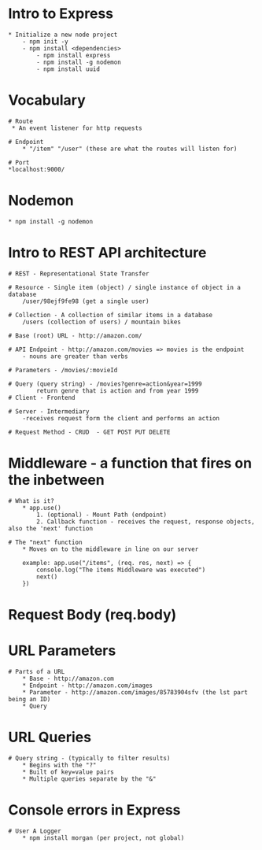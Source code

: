 # Intro to Express
    * Initialize a new node project
        - npm init -y
        - npm install <dependencies>
            - npm install express
            - npm install -g nodemon
            - npm install uuid

# Vocabulary
    # Route
     * An event listener for http requests

    # Endpoint
        * "/item" "/user" (these are what the routes will listen for)

    # Port
    *localhost:9000/

# Nodemon
    * npm install -g nodemon


# Intro to REST API architecture
    # REST - Representational State Transfer

    # Resource - Single item (object) / single instance of object in a database
        /user/98ejf9fe98 (get a single user)

    # Collection - A collection of similar items in a database
        /users (collection of users) / mountain bikes

    # Base (root) URL - http://amazon.com/

    # API Endpoint - http://amazon.com/movies => movies is the endpoint
        - nouns are greater than verbs

    # Parameters - /movies/:movieId

    # Query (query string) - /movies?genre=action&year=1999
            return genre that is action and from year 1999
    # Client - Frontend

    # Server - Intermediary
        -receives request form the client and performs an action

    # Request Method - CRUD  - GET POST PUT DELETE


# Middleware - a function that fires on the inbetween
    # What is it?
        * app.use()
            1. (optional) - Mount Path (endpoint)
            2. Callback function - receives the request, response objects, also the 'next' function

    # The "next" function
        * Moves on to the middleware in line on our server

        example: app.use("/items", (req. res, next) => {
            console.log("The items Middleware was executed")
            next()
        })

# Request Body (req.body)



# URL Parameters

    # Parts of a URL
        * Base - http://amazon.com
        * Endpoint - http://amazon.com/images
        * Parameter - http://amazon.com/images/85783904sfv (the lst part being an ID)
        * Query


# URL Queries

    # Query string - (typically to filter results)
        * Begins with the "?"
        * Built of key=value pairs
        * Multiple queries separate by the "&"

# Console errors in Express
    # User A Logger
        * npm install morgan (per project, not global)